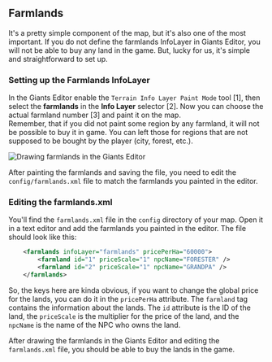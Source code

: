 ## Farmlands

It's a pretty simple component of the map, but it's also one of the most important. If you do not define the farmlands InfoLayer in Giants Editor, you will not be able to buy any land in the game. But, lucky for us, it's simple and straightforward to set up.

### Setting up the Farmlands InfoLayer

In the Giants Editor enable the `Terrain Info Layer Paint Mode` tool [1], then select the **farmlands** in the **Info Layer** selector [2]. Now you can choose the actual farmland number [3] and paint it on the map.  
Remember, that if you did not paint some region by any farmland, it will not be possible to buy it in game. You can left those for regions that are not supposed to be bought by the player (city, forest, etc.).  

![Drawing farmlands in the Giants Editor](https://github.com/user-attachments/assets/f16f172d-6a6c-4026-97a1-a1f59149a62c)

After painting the farmlands and saving the file, you need to edit the `config/farmlands.xml` file to match the farmlands you painted in the editor.

### Editing the farmlands.xml
You'll find the `farmlands.xml` file in the `config` directory of your map. Open it in a text editor and add the farmlands you painted in the editor. The file should look like this:

```xml
    <farmlands infoLayer="farmlands" pricePerHa="60000">
        <farmland id="1" priceScale="1" npcName="FORESTER" />
        <farmland id="2" priceScale="1" npcName="GRANDPA" />
    </farmlands>
```

So, the keys here are kinda obvious, if you want to change the global price for the lands, you can do it in the `pricePerHa` attribute. The `farmland` tag contains the information about the lands. The `id` attribute is the ID of the land, the `priceScale` is the multiplier for the price of the land, and the `npcName` is the name of the NPC who owns the land.  

After drawing the farmlands in the Giants Editor and editing the `farmlands.xml` file, you should be able to buy the lands in the game.